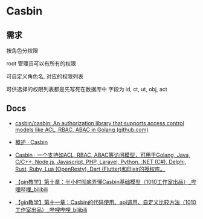 # Casbin



## 需求

按角色分权限

root 管理员可以有所有的权限

可自定义角色名, 对应的权限列表

可供选择的权限列表都是先写死在数据库中 字段为 id, ct, ut, obj, act







## Docs

- [casbin/casbin: An authorization library that supports access control models like ACL, RBAC, ABAC in Golang (github.com)](https://github.com/casbin/casbin)

- [概述 · Casbin](https://casbin.org/docs/zh-CN/overview)
- [Casbin · 一个支持如ACL, RBAC, ABAC等访问模型，可用于Golang, Java, C/C++, Node.js, Javascript, PHP, Laravel, Python, .NET (C#), Delphi, Rust, Ruby, Lua (OpenResty), Dart (Flutter)和Elixir的授权库。](https://casbin.org/zh-CN/editor)

- [【gin教学】第十章：半小时彻底弄懂Casbin基础模型（1010工作室出品）_哔哩哔哩_bilibili](https://www.bilibili.com/video/BV1qz4y167XP)

- [【gin教学】第十一章：Casbin的代码使用、api调用、自定义比较方法（1010工作室出品）_哔哩哔哩_bilibili](https://www.bilibili.com/video/BV13r4y1M7AC)

